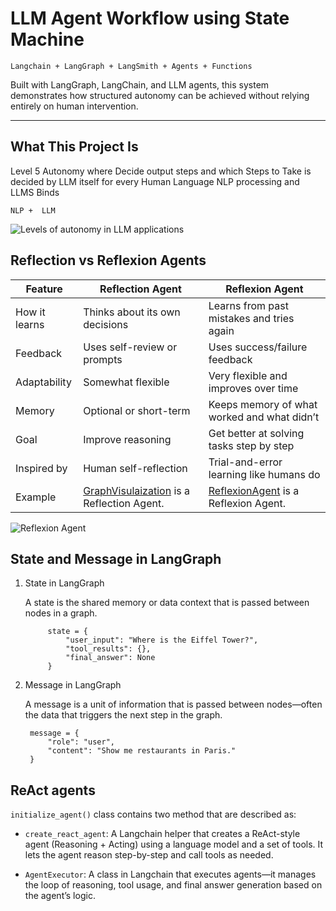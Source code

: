 # LLM Agent Workflow using State Machine
```Langchain + LangGraph + LangSmith + Agents + Functions```

Built with LangGraph, LangChain, and LLM agents, this system demonstrates how structured autonomy can be achieved without relying entirely on human intervention.

---

## What This Project Is

Level 5 Autonomy where Decide output steps and which Steps to Take is decided by LLM itself for every Human Language NLP processing and LLMS Binds

```NLP +  LLM```

![Levels of autonomy in LLM applications](LevelsofAutonomy.png)


## Reflection vs Reflexion Agents

| Feature          | Reflection Agent                             | Reflexion Agent                              |
|------------------|----------------------------------------------|----------------------------------------------|
| How it learns    | Thinks about its own decisions               | Learns from past mistakes and tries again    |
| Feedback         | Uses self-review or prompts                  | Uses success/failure feedback                |
| Adaptability     | Somewhat flexible                            | Very flexible and improves over time         |
| Memory           | Optional or short-term                       | Keeps memory of what worked and what didn’t  |
| Goal             | Improve reasoning                            | Get better at solving tasks step by step     |
| Inspired by      | Human self-reflection                        | Trial-and-error learning like humans do      |
| Example          | [GraphVisulaization](GraphVisulaization) is a Reflection Agent. | [ReflexionAgent](ReflexionAgent) is a Reflexion Agent.|


![Reflexion Agent](Reflexion.png)



## State and Message in LangGraph

1. State in LangGraph

    A state is the shared memory or data context that is passed between nodes in a graph.
        
            state = {
                "user_input": "Where is the Eiffel Tower?",
                "tool_results": {},
                "final_answer": None
            }

2. Message in LangGraph

    A message is a unit of information that is passed between nodes—often the data that triggers the next step in the graph.

        message = {
            "role": "user",
            "content": "Show me restaurants in Paris."
        }

## ReAct agents

`initialize_agent()` class contains two method that are described as:

- `create_react_agent`: A Langchain helper that creates a ReAct-style agent (Reasoning + Acting) using a language model and a set of tools. It lets the agent reason step-by-step and call tools as needed.

- `AgentExecutor`: A class in Langchain that executes agents—it manages the loop of reasoning, tool usage, and final answer generation based on the agent’s logic.



